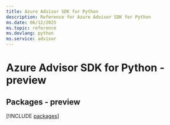 ```yaml
---
title: Azure Advisor SDK for Python
description: Reference for Azure Advisor SDK for Python
ms.date: 06/12/2025
ms.topic: reference
ms.devlang: python
ms.service: advisor
---
```

# Azure Advisor SDK for Python - preview
## Packages - preview
[!INCLUDE [packages](advisor-index.md)]